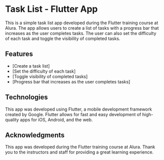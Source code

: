 # Task List - Flutter App

This is a simple task list app developed during the Flutter training course at Alura. The app allows users to create a list of tasks with a progress bar that increases as the user completes tasks. The user can also set the difficulty of each task and toggle the visibility of completed tasks.

## Features

- [Create a task list]
- [Set the difficulty of each task]
- [Toggle visibility of completed tasks]
- [Progress bar that increases as the user completes tasks]

## Technologies

This app was developed using Flutter, a mobile development framework created by Google. Flutter allows for fast and easy development of high-quality apps for iOS, Android, and the web.

## Acknowledgments

This app was developed during the Flutter training course at Alura. Thank you to the instructors and staff for providing a great learning experience.
